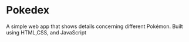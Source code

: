 # Pokedex
A simple web app that shows details concerning different Pokémon. Built using HTML,CSS, and JavaScript
